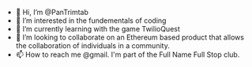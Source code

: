 - 👋 Hi, I’m @PanTrimtab
- 👀 I’m interested in the fundementals of coding
- 🌱 I’m currently learning with the game TwilioQuest 
- 💞️ I’m looking to collaborate on an Ethereum based product that allows the collaboration of individuals in a community.
- 📫 How to reach me @gmail. I'm part of the Full Name Full Stop club. 

<!---
PanTrimtab/PanTrimtab is a ✨ special ✨ repository because its `README.md` (this file) appears on your GitHub profile.
You can click the Preview link to take a look at your changes.
--->
